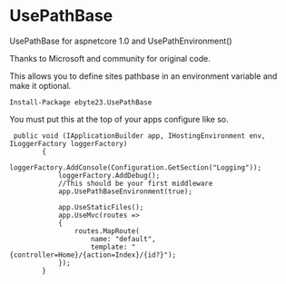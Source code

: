 # UsePathBase
UsePathBase for aspnetcore 1.0 and UsePathEnvironment()

Thanks to Microsoft and community for original code.

This allows you to define sites pathbase in an environment variable and make it optional.

```Install-Package ebyte23.UsePathBase```

You must put this at the top of your apps configure like so.

```
 public void (IApplicationBuilder app, IHostingEnvironment env, ILoggerFactory loggerFactory)
        {
            loggerFactory.AddConsole(Configuration.GetSection("Logging"));
            loggerFactory.AddDebug();
            //This should be your first middleware
            app.UsePathBaseEnvironment(true);
            
            app.UseStaticFiles();
            app.UseMvc(routes =>
            {
                routes.MapRoute(
                    name: "default",
                    template: "{controller=Home}/{action=Index}/{id?}");
            });
        }
```
